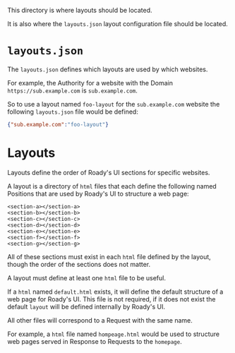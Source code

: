 
This directory is where layouts should be located.

It is also where the `layouts.json` layout configuration file
should be located.

# `layouts.json`

The `layouts.json` defines which layouts are used by which
websites.

For example, the Authority for a website with the Domain
`https://sub.example.com` is `sub.example.com`.

So to use a layout named `foo-layout` for the `sub.example.com`
website the following `layouts.json` file would be defined:

```json
{"sub.example.com":"foo-layout"}
```

# Layouts

Layouts define the order of Roady's UI sections for specific
websites.

A layout is a directory of `html` files that each define the following
named Positions that are used by Roady's UI to structure a web page:

```
<section-a></section-a>
<section-b></section-b>
<section-c></section-c>
<section-d></section-d>
<section-e></section-e>
<section-f></section-f>
<section-g></section-g>

```

All of these sections must exist in each `html` file defined by the
layout, though the order of the sections does not matter.

A layout must define at least one `html` file to be useful.

If a `html` named `default.html` exists, it will define the default
structure of a web page for Roady's UI. This file is not required,
if it does not exist the default `layout` will be defined internally
by Roady's UI.

All other files will correspond to a Request with the same name.

For example, a `html` file named `hompeage.html` would be used to
structure web pages served in Response to Requests to the
`homepage`.



